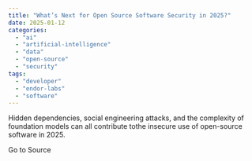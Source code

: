```yaml
---
title: "What’s Next for Open Source Software Security in 2025?"
date: 2025-01-12
categories: 
  - "ai"
  - "artificial-intelligence"
  - "data"
  - "open-source"
  - "security"
tags: 
  - "developer"
  - "endor-labs"
  - "software"
---
```


Hidden dependencies, social engineering attacks, and the complexity of foundation models can all contribute tothe insecure use of open-source software in 2025.

Go to Source
